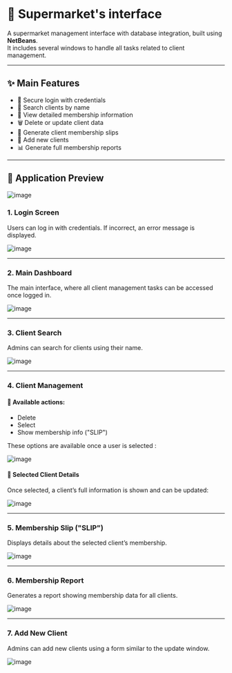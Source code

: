 # 🛒 Supermarket's interface

A supermarket management interface with database integration, built using **NetBeans**.  
It includes several windows to handle all tasks related to client management.

---

## ✨ Main Features

- 🔐 Secure login with credentials
- 🔎 Search clients by name
- 📄 View detailed membership information
- 🗑️ Delete or update client data
- 🧾 Generate client membership slips
- 🧍 Add new clients
- 📊 Generate full membership reports

---

## 📸 Application Preview


![image](https://github.com/user-attachments/assets/249dbe6f-85b5-4ec5-9543-dda6fc5b326d)

### 1. Login Screen
Users can log in with credentials. If incorrect, an error message is displayed.

![image](https://github.com/user-attachments/assets/e172f66d-0af0-4c3f-ac0f-10d3b14c12d0)

---

### 2. Main Dashboard
The main interface, where all client management tasks can be accessed once logged in.

![image](https://github.com/user-attachments/assets/ddb4e5e8-125d-403c-8598-628906c06528)

---

### 3. Client Search
Admins can search for clients using their name.

![image](https://github.com/user-attachments/assets/29d6194f-ea9a-4711-b5ce-0a037868ab57)

---

### 4. Client Management

#### 🔘 Available actions:
- Delete
- Select
- Show membership info ("SLIP")

These options are available once a user is selected :

![image](https://github.com/user-attachments/assets/2927940b-0309-4a08-8c9a-31015be7fd9e)

#### 📝 Selected Client Details

Once selected, a client’s full information is shown and can be updated:

![image](https://github.com/user-attachments/assets/b79dfc8f-e3b9-40b8-a859-e7111629eb09)

---

### 5. Membership Slip ("SLIP")

Displays details about the selected client’s membership.

![image](https://github.com/user-attachments/assets/5da852b9-2dcc-46f4-987b-1a043dbd245b)

---

### 6. Membership Report

Generates a report showing membership data for all clients.

![image](https://github.com/user-attachments/assets/803644f0-3dd1-4feb-97e7-c6701981a52a)

---

### 7. Add New Client

Admins can add new clients using a form similar to the update window.

![image](https://github.com/user-attachments/assets/0a034312-e034-442a-b84e-4855385aa565)


